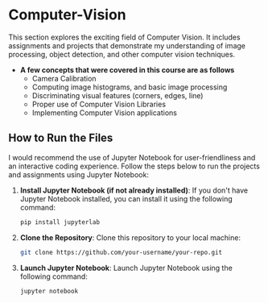 # Computer-Vision
This section explores the exciting field of Computer Vision. It includes assignments and projects that demonstrate my understanding of image processing, object detection, and other computer vision techniques.

  - **A few concepts that were covered in this course are as follows**
    -  Camera Calibration
    -  Computing image histograms, and basic image processing
    -  Discriminating visual features (corners, edges, line)
    -  Proper use of Computer Vision Libraries
    -  Implementing Computer Vision applications

## How to Run the Files

I would recommend the use of Jupyter Notebook for user-friendliness and an interactive coding experience. Follow the steps below to run the projects and assignments using Jupyter Notebook:

1. **Install Jupyter Notebook (if not already installed)**:
   If you don't have Jupyter Notebook installed, you can install it using the following command:
   ```bash
   pip install jupyterlab

2. **Clone the Repository**:
   Clone this repository to your local machine:
   ```bash
   git clone https://github.com/your-username/your-repo.git

3. **Launch Jupyter Notebook**:
   Launch Jupyter Notebook using the following command:
   ```bash
   jupyter notebook
   
